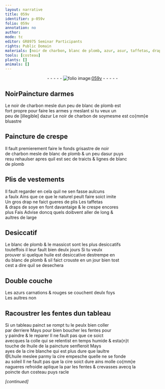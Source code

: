 ```yaml
---
layout: narrative
title: 059v
identifier: p-059v
folio: 059v
annotation: no
author:
mode: tc
editor: GR8975 Seminar Participants
rights: Public Domain
materials: [noir de charbon, blanc de plomb, azur, asur, taffetas, draps de soye, crespe, massicot, huile, azurs, colle, cire blanche, cire]
tools: [costeau]
plants: []
animals: []
---
```


<div class="folio" align="center">- - - - - <a href="http://gallica.bnf.fr/ark:/12148/btv1b10500001g/f124.item" target="_blank"><img src="https://cu-mkp.github.io/2017-workshop-edition/assets/photo-icon.png" alt="folio image: " style="display:inline-block; margin-bottom:-3px;"/>059v</a> - - - - - </div>  
  

## <span class="del">Noir</span>Paincture darmes

 
Le <span class="m">noir de charbon</span> mesle dun peu de <span class="m">blanc de plomb</span> est<br/> fort propre pour faire les armes y meslant si tu veux un<br/> peu <span class="del">de [illegible]</span> d<span class="m">azur</span> Le <span class="m"><span class="add">noir de</span> charbon</span> de soymesme est co{mm}e bluastre
 
 
  

## Paincture de crespe

 
Il fault premierement faire le fonds grisastre de <span class="m">noir<br/> de charbon</span> mesle de <span class="m">blanc de plomb</span> & un peu d<span class="m">asur</span> puys<br/> <span class="del">resu</span> rehaulser apres quil est sec de traicts & lignes de <span class="m">blanc<br/> de plomb</span>
 
 
  

## Plis de vestements

 
 Il fault regarder en cela quil ne sen fasse aulcuns<br/> a faulx Ains que ce que le naturel peult faire soict imite<br/> Un gros drap ne faict gueres de plis Les <span class="m">taffetas</span><br/> & <span class="m">draps de soye</span> en font davantaige & le <span class="m">crespe</span> encores<br/> plus <span class="del">Fais</span> Advise doncq quels doibvent aller de long &<br/> aultres de large 
 
 
  

## Desiccatif

 
Le <span class="m">blanc de plomb</span> & le <span class="m">massicot</span> sont les plus desiccatifs<br/> touteffois il leur fault bien deulx jours Si tu veulx<br/> prouver si quelque <span class="m">huile</span> est desiccative destrempe en<br/> du <span class="m">blanc de plomb</span> & sil faict crouste <span class="del">en un jour</span> bien tost<br/> cest a dire quil se desechera
 
 
  

## Double couche

 
 Les <span class="m">azurs</span> carnations & rouges se couchent deulx foys<br/> Les aultres non
 
 
  

## Racoustrer les fentes dun tableau

 
Si un tableau painct se rompt tu le peulx bien coller<br/> par derriere Mays pour bien boucher les fentes pour<br/> y paindre & le reparer Il ne fault pas que ce soict<br/> avecques la <span class="m">colle</span> qui se relentist en temps humide & esta{n}t<br/> touche de l<span class="m">huile</span> de la paincture senfleroit Mays<br/> ayes de la <span class="m">cire blanche</span> qui est plus dure que laultre<br/> @L<span class="m">huile</span> meslee parmy la <span class="m">cire</span> empesche quelle ne se fonde<br/> au soleil Il ne fault pas que la <span class="m">cire</span> soict dure ains molle co{mm}e<br/> nagueres refroidie aplique la par les fentes & crevasses avecq la<br/> poincte dun <span class="tl">costeau</span> puys racle
 
*[continued]*
 
